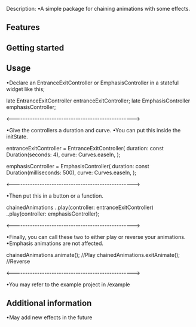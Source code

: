 Description:
•A simple package for chaining animations with some effects.

## Features

## Getting started

## Usage

•Declare an EntranceExitController or EmphasisController in a stateful widget like this;

late EntranceExitController entranceExitController;
late EmphasisController emphasisController;

<-------------------------------------------------->

•Give the controllers a duration and curve.
•You can put this inside the initState.

entranceExitController = EntranceExitController(
duration: const Duration(seconds: 4), curve: Curves.easeIn,
);

emphasisController = EmphasisController(
duration: const Duration(milliseconds: 500), curve: Curves.easeIn,
);

<-------------------------------------------------->

•Then put this in a button or a function.

chainedAnimations ..play(controller: entranceExitController)
..play(controller: emphasisController);

<-------------------------------------------------->

•Finally, you can call these two to either play or reverse your animations. •Emphasis animations are
not affected.

chainedAnimations.animate(); //Play
chainedAnimations.exitAnimate(); //Reverse

<-------------------------------------------------->

•You may refer to the example project in /example

## Additional information

•May add new effects in the future